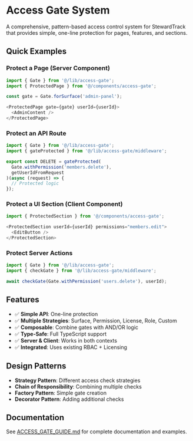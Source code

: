 # Access Gate System

A comprehensive, pattern-based access control system for StewardTrack that provides simple, one-line protection for pages, features, and sections.

## Quick Examples

### Protect a Page (Server Component)

```typescript
import { Gate } from '@/lib/access-gate';
import { ProtectedPage } from '@/components/access-gate';

const gate = Gate.forSurface('admin-panel');

<ProtectedPage gate={gate} userId={userId}>
  <AdminContent />
</ProtectedPage>
```

### Protect an API Route

```typescript
import { Gate } from '@/lib/access-gate';
import { gateProtected } from '@/lib/access-gate/middleware';

export const DELETE = gateProtected(
  Gate.withPermission('members.delete'),
  getUserIdFromRequest
)(async (request) => {
  // Protected logic
});
```

### Protect a UI Section (Client Component)

```typescript
import { ProtectedSection } from '@/components/access-gate';

<ProtectedSection userId={userId} permissions="members.edit">
  <EditButton />
</ProtectedSection>
```

### Protect Server Actions

```typescript
import { Gate } from '@/lib/access-gate';
import { checkGate } from '@/lib/access-gate/middleware';

await checkGate(Gate.withPermission('users.delete'), userId);
```

## Features

- ✅ **Simple API**: One-line protection
- ✅ **Multiple Strategies**: Surface, Permission, License, Role, Custom
- ✅ **Composable**: Combine gates with AND/OR logic
- ✅ **Type-Safe**: Full TypeScript support
- ✅ **Server & Client**: Works in both contexts
- ✅ **Integrated**: Uses existing RBAC + Licensing

## Design Patterns

- **Strategy Pattern**: Different access check strategies
- **Chain of Responsibility**: Combining multiple checks
- **Factory Pattern**: Simple gate creation
- **Decorator Pattern**: Adding additional checks

## Documentation

See [ACCESS_GATE_GUIDE.md](../../../ACCESS_GATE_GUIDE.md) for complete documentation and examples.
